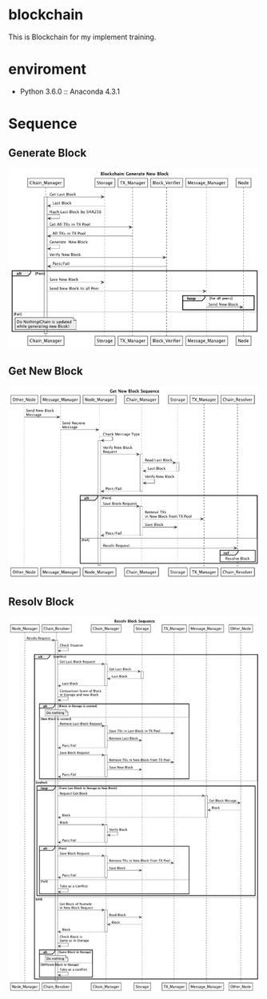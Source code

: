 # blockchain
This is Blockchain for my implement training.

# enviroment
- Python 3.6.0 :: Anaconda 4.3.1

# Sequence
## Generate Block
![Generate Block](https://raw.githubusercontent.com/chike0905/blockchain/images/uml/seq_generate_block.png)

## Get New Block
![Get New Block](https://raw.githubusercontent.com/chike0905/blockchain/images/uml/seq_get_block.png)

## Resolv Block
![Resolv Block](https://raw.githubusercontent.com/chike0905/blockchain/images/uml/seq_resolv_block.png)
